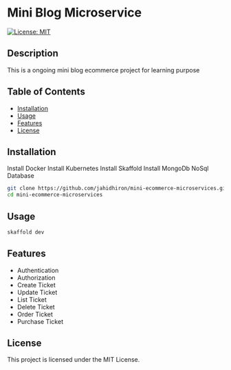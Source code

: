 # Mini Blog Microservice

[![License: MIT](https://img.shields.io/badge/License-MIT-yellow.svg)](https://opensource.org/licenses/MIT)

## Description

This is a ongoing mini blog ecommerce project for learning purpose

## Table of Contents

- [Installation](#installation)
- [Usage](#usage)
- [Features](#features)
- [License](#license)

## Installation

Install Docker
Install Kubernetes
Install Skaffold
Install MongoDb NoSql Database

```bash
git clone https://github.com/jahidhiron/mini-ecommerce-microservices.git
cd mini-ecommerce-microservices
```

## Usage

```bash
skaffold dev
```

## Features

- Authentication
- Authorization
- Create Ticket
- Update Ticket
- List Ticket
- Delete Ticket
- Order Ticket
- Purchase Ticket

## License

This project is licensed under the MIT License.
